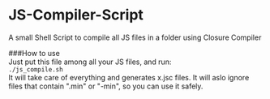 # JS-Compiler-Script<br>
A small Shell Script to compile all JS files in a folder using Closure Compiler

###How to use<br>
Just put this file among all your JS files, and run:<br>
<code>./js_compile.sh</code><br>
It will take care of everything and generates x.jsc files.
It will aslo ignore files that contain ".min" or "-min", so you can use it safely.

